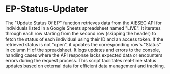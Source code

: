 # EP-Status-Updater
The "Update Status Of EP" function retrieves data from the AIESEC API for individuals listed in a Google Sheets spreadsheet named "LIVE". It iterates through each row starting from the second row (skipping the header) to fetch the status of each individual using their ID and an access token. If the retrieved status is not "open", it updates the corresponding row's "Status" in column H of the spreadsheet. It logs updates and errors to the console, handling cases where the API response lacks expected data or encounters errors during the request process. This script facilitates real-time status updates based on external data for efficient data management and tracking.
